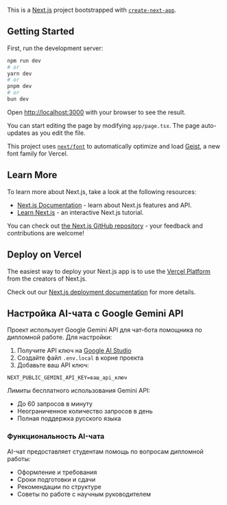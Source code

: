 This is a [Next.js](https://nextjs.org) project bootstrapped with [`create-next-app`](https://nextjs.org/docs/app/api-reference/cli/create-next-app).

## Getting Started

First, run the development server:

```bash
npm run dev
# or
yarn dev
# or
pnpm dev
# or
bun dev
```

Open [http://localhost:3000](http://localhost:3000) with your browser to see the result.

You can start editing the page by modifying `app/page.tsx`. The page auto-updates as you edit the file.

This project uses [`next/font`](https://nextjs.org/docs/app/building-your-application/optimizing/fonts) to automatically optimize and load [Geist](https://vercel.com/font), a new font family for Vercel.

## Learn More

To learn more about Next.js, take a look at the following resources:

- [Next.js Documentation](https://nextjs.org/docs) - learn about Next.js features and API.
- [Learn Next.js](https://nextjs.org/learn) - an interactive Next.js tutorial.

You can check out [the Next.js GitHub repository](https://github.com/vercel/next.js) - your feedback and contributions are welcome!

## Deploy on Vercel

The easiest way to deploy your Next.js app is to use the [Vercel Platform](https://vercel.com/new?utm_medium=default-template&filter=next.js&utm_source=create-next-app&utm_campaign=create-next-app-readme) from the creators of Next.js.

Check out our [Next.js deployment documentation](https://nextjs.org/docs/app/building-your-application/deploying) for more details.

## Настройка AI-чата с Google Gemini API

Проект использует Google Gemini API для чат-бота помощника по дипломной работе. Для настройки:

1. Получите API ключ на [Google AI Studio](https://makersuite.google.com/app/apikey)
2. Создайте файл `.env.local` в корне проекта
3. Добавьте ваш API ключ:

```
NEXT_PUBLIC_GEMINI_API_KEY=ваш_api_ключ
```

Лимиты бесплатного использования Gemini API:

- До 60 запросов в минуту
- Неограниченное количество запросов в день
- Полная поддержка русского языка

### Функциональность AI-чата

AI-чат предоставляет студентам помощь по вопросам дипломной работы:

- Оформление и требования
- Сроки подготовки и сдачи
- Рекомендации по структуре
- Советы по работе с научным руководителем
